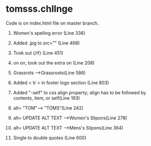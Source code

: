 # tomsss.chllnge

Code is on index.html file on master branch.

1. Women's spelling error (Line 336)

2. Added .jpg to src="" (Line 468)

3. Took out {/if} (Line 451)

4. on on, took out the extra on (Line 208)

5. Grassrots -->Grassroots(Line 586)

6. Added < tr > in footer logo section (Line 803)

7. Added "-self" to css align property; align has to be followed by contents, item, or self(Line 193)

8. alt= "TOM"--> "TOMS"(Line 242)
        
9. alt= UPDATE ALT TEXT -->Women's Slipons(Line 278)
        
10. alt= UPDATE ALT TEXT -->Mens's Slipons(Line 364)
        
11. Single to double quotes (Line 600)

